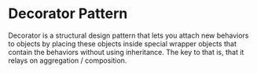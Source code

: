 # Decorator Pattern

Decorator is a structural design pattern that lets you attach new behaviors to objects by placing these objects inside special wrapper objects that contain the behaviors without using inheritance. The key to that is, that it relays on aggregation / composition.